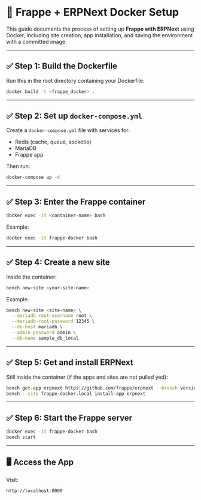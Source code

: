 
# 🐳 Frappe + ERPNext Docker Setup

This guide documents the process of setting up **Frappe with ERPNext** using Docker, including site creation, app installation, and saving the environment with a committed image.


---

## ✅ Step 1: Build the Dockerfile

Run this in the root directory containing your Dockerfile:

```bash
docker build -t <frappe_docker> .
```

---

## ✅ Step 2: Set up `docker-compose.yml`

Create a `docker-compose.yml` file with services for:
- Redis (cache, queue, socketio)
- MariaDB
- Frappe app

Then run:

```bash
docker-compose up -d
```

---

## ✅ Step 3: Enter the Frappe container

```bash
docker exec -it <container-name> bash
```

Example:

```bash
docker exec -it frappe-docker bash
```

---

## ✅ Step 4: Create a new site

Inside the container:

```bash
bench new-site <your-site-name>
```

Example:

```bash
bench new-site <site-name> \
  --mariadb-root-username root \
  --mariadb-root-password 12345 \
  --db-host mariadb \
  --admin-password admin \
  --db-name sample_db_local
```

---

## ✅ Step 5: Get and install ERPNext

Still inside the container (if the apps and sites are not pulled yed):

```bash
bench get-app erpnext https://github.com/frappe/erpnext --branch version-15
bench --site frappe-docker.local install-app erpnext
```

---


## ✅ Step 6: Start the Frappe server

```bash
docker exec -it frappe-docker bash
bench start
```

---

## 🖥️ Access the App

Visit:

```
http://localhost:8000
```
